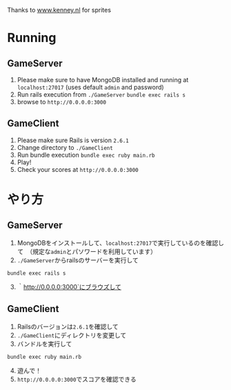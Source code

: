 Thanks to www.kenney.nl for sprites

# Running

## GameServer

1. Please make sure to have MongoDB installed and running at `localhost:27017` (uses default `admin` and password)
2. Run rails execution from `./GameServer`
```bundle exec rails s```
3. browse to `http://0.0.0.0:3000`

## GameClient

1. Please make sure Rails is version `2.6.1`
2. Change directory to `./GameClient`
3. Run bundle execution
```bundle exec ruby main.rb```
4. Play!
5. Check your scores at `http://0.0.0.0:3000`

# やり方

## GameServer

1. MongoDBをインストールして、`localhost:27017`で実行しているのを確認して　（規定な`admin`とパソワードを利用しています）
2. `./GameServer`からrailsのサーバーを実行して

```bundle exec rails s```

3. ｀http://0.0.0.0:3000`にブラウズして

## GameClient

1. Railsのバージョンは`2.6.1`を確認して
2. `./GameClient`にディレクトリを変更して
3. バンドルを実行して

```bundle exec ruby main.rb```

4. 遊んで！
5. `http://0.0.0.0:3000`でスコアを確認できる
